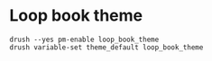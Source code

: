 Loop book theme
===============

```
drush --yes pm-enable loop_book_theme
drush variable-set theme_default loop_book_theme
```
